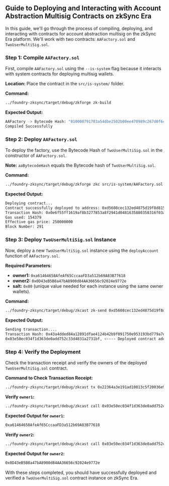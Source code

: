 ## Guide to Deploying and Interacting with Account Abstraction Multisig Contracts on zkSync Era

In this guide, we'll go through the process of compiling, deploying, and interacting with contracts for account abstraction multisig on the zkSync Era platform. We'll work with two contracts: `AAFactory.sol` and `TwoUserMultiSig.sol`.

### Step 1: Compile `AAFactory.sol`

First, compile `AAFactory.sol` using the `--is-system` flag because it interacts with system contracts for deploying multisig wallets.

**Location:** Place the contract in the `src/is-system/` folder.

**Command:**
```sh
../foundry-zksync/target/debug/zkforge zk-build
```

**Expected Output:**
```sh
AAFactory -> Bytecode Hash: "010000791703a54dbe2502b00ee470989c267d0f6c0d12a9009a947715683744" 
Compiled Successfully
```

### Step 2: Deploy `AAFactory.sol`

To deploy the factory, use the Bytecode Hash of `TwoUserMultiSig.sol` in the constructor of `AAFactory.sol`.

**Note:** `aaBytecodeHash` equals the Bytecode hash of `TwoUserMultiSig.sol`.

**Command:**
```sh
../foundry-zksync/target/debug/zkforge zkc src/is-system/AAFactory.sol:AAFactory --constructor-args 010007572230f4df5b4e855ff48d4cdfffc9405522117d7e020ee42650223460 --factory-deps src/TwoUserMultiSig.sol:TwoUserMultisig --private-key 7726827caac94a7f9e1b160f7ea819f172f7b6f9d2a97f992c38edeab82d4110 --rpc-url http://localhost:3050 --chain 270
```

**Expected Output:**
```sh
Deploying contract...
Contract successfully deployed to address: 0xd5608cec132ed4875d19f8d815ec2ac58498b4e5
Transaction Hash: 0x0e6f55ff1619af8b3277853a8f2941d0481635880358316f03ae264e2de059ed
Gas used: 154379
Effective gas price: 250000000
Block Number: 291
```

### Step 3: Deploy `TwoUserMultiSig.sol` Instance

Now, deploy a new `TwoUserMultiSig.sol` instance using the `deployAccount` function of `AAFactory.sol`.

**Required Parameters:**
- **owner1:** `0xa61464658AfeAf65CccaaFD3a512b69A83B77618`
- **owner2:** `0x0D43eB5B8a47bA8900d84AA36656c92024e9772e`
- **salt:** `0x00` (unique value needed for each instance using the same owner wallets).

**Command:**
```sh
../foundry-zksync/target/debug/zkcast zk-send 0xd5608cec132ed4875d19f8d815ec2ac58498b4e5 "deployAccount(bytes32,address,address)(address)" 0x00 0xa61464658AfeAf65CccaaFD3a512b69A83B77618 0x0D43eB5B8a47bA8900d84AA36656c92024e9772e --rpc-url http://localhost:3050 --private-key 7726827caac94a7f9e1b160f7ea819f172f7b6f9d2a97f992c38edeab82d4110 --chain 270
```

**Expected Output:**
```sh
Sending transaction....
Transaction Hash: 0x43a4dded84a12891dfae4124b42b9f091750e953193bd779a7e5e4d422909e73
0x03e50ec034f1d363de0add752c33d4831a2731bf, <---- Deployed contract address
```

### Step 4: Verify the Deployment

Check the transaction receipt and verify the owners of the deployed `TwoUserMultiSig.sol` contract.

**Command to Check Transaction Receipt:**
```sh
../foundry-zksync/target/debug/zkcast tx 0x22364a3e191ad10013c5f20036e9696e743a4f686bc58a0106ef0b9e7592347c --rpc-url http://localhost:3050
```

**Verify `owner1`:**
```sh
../foundry-zksync/target/debug/zkcast call 0x03e50ec034f1d363de0add752c33d4831a2731bf "owner1()(address)" --rpc-url http://localhost:3050
```

**Expected Output for `owner1`:**
```txt
0xa61464658AfeAf65CccaaFD3a512b69A83B77618
```

**Verify `owner2`:**
```sh
../foundry-zksync/target/debug/zkcast call 0x03e50ec034f1d363de0add752c33d4831a2731bf "owner2()(address)" --rpc-url http://localhost:3050
```

**Expected Output for `owner2`:**
```txt
0x0D43eB5B8a47bA8900d84AA36656c92024e9772e
```

With these steps completed, you should have successfully deployed and verified a `TwoUserMultiSig.sol` contract instance on zkSync Era.